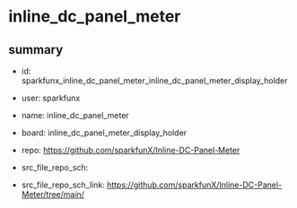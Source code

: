# inline_dc_panel_meter
 
## summary 
* id: sparkfunx_inline_dc_panel_meter_inline_dc_panel_meter_display_holder
* user: sparkfunx
* name: inline_dc_panel_meter
* board: inline_dc_panel_meter_display_holder
* repo: https://github.com/sparkfunX/Inline-DC-Panel-Meter



* src_file_repo_sch: 
* src_file_repo_sch_link: https://github.com/sparkfunX/Inline-DC-Panel-Meter/tree/main/




